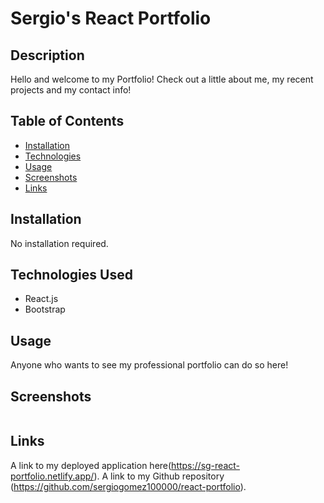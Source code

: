 # Sergio's React Portfolio

## Description
 Hello and welcome to my Portfolio! Check out a little about me, my recent projects and my contact info!

## Table of Contents
* [Installation](#Installation)
* [Technologies](#Technologies)
* [Usage](#Usage)
* [Screenshots](#Screenshots)
* [Links](#Links)
  

## Installation
No installation required.

## Technologies Used
* React.js
* Bootstrap

## Usage
Anyone who wants to see my professional portfolio can do so here! 

## Screenshots
<img src="">

## Links
A link to my deployed application here(https://sg-react-portfolio.netlify.app/). A link to my Github repository (https://github.com/sergiogomez100000/react-portfolio).
